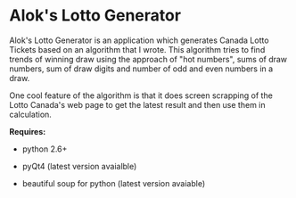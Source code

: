 Alok's Lotto Generator
==============

Alok's Lotto Generator is an application which generates Canada Lotto Tickets based on an algorithm that I wrote. This algorithm tries to find trends of winning draw using the approach of "hot numbers", sums of draw numbers, sum of draw digits and number of odd and even numbers in a draw.

One cool feature of the algorithm is that it does screen scrapping of the Lotto Canada's web page to get the latest result and then use them in calculation. 


**Requires:**

- python 2.6+

- pyQt4 (latest version avaialble)

- beautiful soup for python (latest version avaiable)


